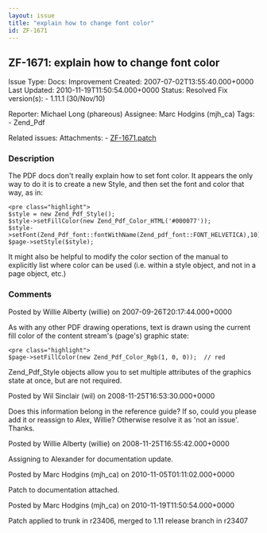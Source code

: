 ```yaml
---
layout: issue
title: "explain how to change font color"
id: ZF-1671
---
```


ZF-1671: explain how to change font color
-----------------------------------------

 Issue Type: Docs: Improvement Created: 2007-07-02T13:55:40.000+0000 Last Updated: 2010-11-19T11:50:54.000+0000 Status: Resolved Fix version(s): - 1.11.1 (30/Nov/10)
 
 Reporter:  Michael Long (phareous)  Assignee:  Marc Hodgins (mjh\_ca)  Tags: - Zend\_Pdf
 
 Related issues: 
 Attachments: - [ZF-1671.patch](/issues/secure/attachment/13423/ZF-1671.patch)
 
### Description

The PDF docs don't really explain how to set font color. It appears the only way to do it is to create a new Style, and then set the font and color that way, as in:

 
    <pre class="highlight">
    $style = new Zend_Pdf_Style();
    $style->setFillColor(new Zend_Pdf_Color_HTML('#000077'));
    $style->setFont(Zend_Pdf_font::fontWithName(Zend_pdf_font::FONT_HELVETICA),10);
    $page->setStyle($style);


It might also be helpful to modify the color section of the manual to explicitly list where color can be used (i.e. within a style object, and not in a page object, etc.)

 

 

### Comments

Posted by Willie Alberty (willie) on 2007-09-26T20:17:44.000+0000

As with any other PDF drawing operations, text is drawn using the current fill color of the content stream's (page's) graphic state:

 
    <pre class="highlight">
    $page->setFillColor(new Zend_Pdf_Color_Rgb(1, 0, 0));  // red


Zend\_Pdf\_Style objects allow you to set multiple attributes of the graphics state at once, but are not required.

 

 

Posted by Wil Sinclair (wil) on 2008-11-25T16:53:30.000+0000

Does this information belong in the reference guide? If so, could you please add it or reassign to Alex, Willie? Otherwise resolve it as 'not an issue'. Thanks.

 

 

Posted by Willie Alberty (willie) on 2008-11-25T16:55:42.000+0000

Assigning to Alexander for documentation update.

 

 

Posted by Marc Hodgins (mjh\_ca) on 2010-11-05T01:11:02.000+0000

Patch to documentation attached.

 

 

Posted by Marc Hodgins (mjh\_ca) on 2010-11-19T11:50:54.000+0000

Patch applied to trunk in r23406, merged to 1.11 release branch in r23407

 

 